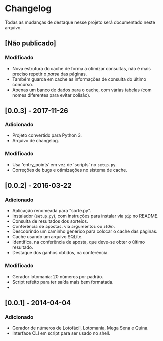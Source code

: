 # Changelog

Todas as mudanças de destaque nesse projeto será documentado neste arquivo. 

## [Não publicado]

### Modificado
- Nova estrutura do cache de forma a otimizar consultas, não é mais preciso repetir o _parse_ das páginas.
- Também guarda em cache as informações de consulta do último concurso.
- Apenas um banco de dados para o cache, com várias tabelas (com nomes diferentes para evitar colisão).

## [0.0.3] - 2017-11-26

### Adicionado
- Projeto convertido para Python 3.
- Arquivo de changelog.

### Modificado
- Usa 'entry_points' em vez de 'scripts' no `setup.py`.
- Correções de bugs e otimizações no sistema de cache.

## [0.0.2] - 2016-03-22

### Adicionado
- Aplicação renomeada para "sorte.py".
- Instalador (`setup.py`), com instruções para instalar via `pip` no README.
- Consulta de resultados dos sorteios.
- Conferência de apostas, via argumentos ou _stdin_.
- Descobrindo um caminho genérico para colocar o cache das páginas.
- Cache usando um arquivo SQLite.
- Identifica, na conferência de aposta, que deve-se obter o último resultado.
- Destaque dos ganhos obtidos, na conferência.

### Modificado
- Gerador lotomania: 20 números por padrão.
- Script refeito para ter saída mais bem formatada.
- 

## [0.0.1] - 2014-04-04

### Adicionado
- Gerador de números de Lotofácil, Lotomania, Mega Sena e Quina.
- Interface CLI em script para ser usado no shell.
